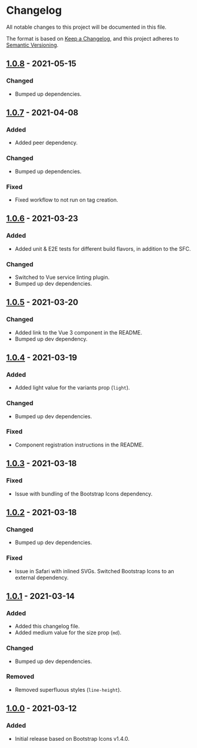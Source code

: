 # Changelog

All notable changes to this project will be documented in this file.

The format is based on [Keep a Changelog](https://keepachangelog.com/en/1.0.0/),
and this project adheres to [Semantic Versioning](https://semver.org/spec/v2.0.0.html).

## [1.0.8] - 2021-05-15

### Changed

- Bumped up dependencies.

## [1.0.7] - 2021-04-08

### Added

- Added peer dependency.

### Changed

- Bumped up dependencies.

### Fixed

- Fixed workflow to not run on tag creation.

## [1.0.6] - 2021-03-23

### Added

- Added unit & E2E tests for different build flavors, in addition to the SFC.

### Changed

- Switched to Vue service linting plugin.
- Bumped up dev dependencies.

## [1.0.5] - 2021-03-20

### Changed

- Added link to the Vue 3 component in the README.
- Bumped up dev dependency.

## [1.0.4] - 2021-03-19

### Added

- Added light value for the variants prop (`light`).

### Changed

- Bumped up dev dependencies.

### Fixed

- Component registration instructions in the README.

## [1.0.3] - 2021-03-18

### Fixed

- Issue with bundling of the Bootstrap Icons dependency.

## [1.0.2] - 2021-03-18

### Changed

- Bumped up dev dependencies.

### Fixed

- Issue in Safari with inlined SVGs. Switched Bootstrap Icons to an external dependency.

## [1.0.1] - 2021-03-14

### Added

- Added this changelog file.
- Added medium value for the size prop (`md`).

### Changed

- Bumped up dev dependencies.

### Removed

- Removed superfluous styles (`line-height`).

## [1.0.0] - 2021-03-12

### Added

- Initial release based on Bootstrap Icons v1.4.0.

[1.0.8]: https://github.com/dvuckovic/vue-bootstrap-icons/compare/v1.0.7...v1.0.8
[1.0.7]: https://github.com/dvuckovic/vue-bootstrap-icons/compare/v1.0.6...v1.0.7
[1.0.6]: https://github.com/dvuckovic/vue-bootstrap-icons/compare/v1.0.5...v1.0.6
[1.0.5]: https://github.com/dvuckovic/vue-bootstrap-icons/compare/v1.0.4...v1.0.5
[1.0.4]: https://github.com/dvuckovic/vue-bootstrap-icons/compare/v1.0.3...v1.0.4
[1.0.3]: https://github.com/dvuckovic/vue-bootstrap-icons/compare/v1.0.2...v1.0.3
[1.0.2]: https://github.com/dvuckovic/vue-bootstrap-icons/compare/v1.0.1...v1.0.2
[1.0.1]: https://github.com/dvuckovic/vue-bootstrap-icons/compare/v1.0.0...v1.0.1
[1.0.0]: https://github.com/dvuckovic/vue-bootstrap-icons/releases/tag/v1.0.0
